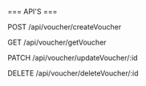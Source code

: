=== API'S ===

POST
/api/voucher/createVoucher

GET
/api/voucher/getVoucher

PATCH
/api/voucher/updateVoucher/:id

DELETE
/api/voucher/deleteVoucher/:id
